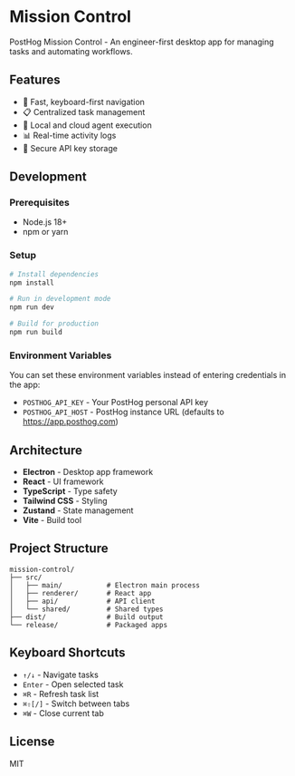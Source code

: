# Mission Control

PostHog Mission Control - An engineer-first desktop app for managing tasks and automating workflows.

## Features

- 🚀 Fast, keyboard-first navigation
- 📋 Centralized task management
- 🤖 Local and cloud agent execution
- 📊 Real-time activity logs
- 🔐 Secure API key storage

## Development

### Prerequisites

- Node.js 18+
- npm or yarn

### Setup

```bash
# Install dependencies
npm install

# Run in development mode
npm run dev

# Build for production
npm run build
```

### Environment Variables

You can set these environment variables instead of entering credentials in the app:

- `POSTHOG_API_KEY` - Your PostHog personal API key
- `POSTHOG_API_HOST` - PostHog instance URL (defaults to https://app.posthog.com)

## Architecture

- **Electron** - Desktop app framework
- **React** - UI framework
- **TypeScript** - Type safety
- **Tailwind CSS** - Styling
- **Zustand** - State management
- **Vite** - Build tool

## Project Structure

```
mission-control/
├── src/
│   ├── main/           # Electron main process
│   ├── renderer/       # React app
│   ├── api/            # API client
│   └── shared/         # Shared types
├── dist/               # Build output
└── release/            # Packaged apps
```

## Keyboard Shortcuts

- `↑/↓` - Navigate tasks
- `Enter` - Open selected task
- `⌘R` - Refresh task list
- `⌘⇧[/]` - Switch between tabs
- `⌘W` - Close current tab

## License

MIT